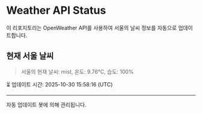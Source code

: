 
# Weather API Status

이 리포지토리는 OpenWeather API를 사용하여 서울의 날씨 정보를 자동으로 업데이트합니다.

## 현재 서울 날씨
> 서울의 현재 날씨: mist, 온도: 9.76°C, 습도: 100%

⏳ 업데이트 시간: 2025-10-30 15:58:16 (UTC)

---
자동 업데이트 봇에 의해 관리됩니다.
